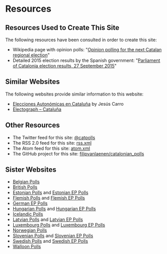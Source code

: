 # Resources

## Resources Used to Create This Site

The following resources have been consulted in order to create this site:

+ Wikipedia page with opinion polls: "[Opinion polling for the next Catalan regional election](https://en.wikipedia.org/wiki/Next_Catalan_regional_election#Opinion_polls)"
+ Detailed 2015 election results by the Spanish government: "[Parliament of Catalonia election results, 27 September 2015](http://www.juntaelectoralcentral.es/cs/jec/documentos/CATALU%C3%91A_2015_Resultados.pdf)"

## Similar Websites

The following websites provide similar information to this website:

+ [Elecciones Autonómicas en Cataluña](http://1datomas.com/cat21D/) by Jesús Carro
+ [Electograph – Cataluña](http://www.electograph.com/search/label/A_Cat)

## Other Resources

+ The Twitter feed for this site: [@catpolls](https://twitter.com/catpolls)
+ The RSS 2.0 feed for this site: [rss.xml](rss.xml)
+ The Atom feed for this site: [atom.xml](atom.xml)
+ The GitHub project for this site: [filipvanlaenen/catalonian_polls](https://github.com/filipvanlaenen/catalonian_polls)

## Sister Websites

+ [Belgian Polls](https://filipvanlaenen.github.io/belgian_polls/)
+ [British Polls](https://filipvanlaenen.github.io/british_polls/)
+ [Estonian Polls](https://filipvanlaenen.github.io/estonian_polls/) and [Estonian EP Polls](https://filipvanlaenen.github.io/estonian_ep_polls/)
+ [Flemish Polls](https://filipvanlaenen.github.io/flemish_polls/) and [Flemish EP Polls](https://filipvanlaenen.github.io/flemish_ep_polls/)
+ [German EP Polls](https://filipvanlaenen.github.io/german_ep_polls/)
+ [Hungarian Polls](https://filipvanlaenen.github.io/hungarian_polls/) and [Hungarian EP Polls](https://filipvanlaenen.github.io/hungarian_ep_polls/)
+ [Icelandic Polls](https://filipvanlaenen.github.io/icelandic_polls/)
+ [Latvian Polls](https://filipvanlaenen.github.io/latvian_polls/) and [Latvian EP Polls](https://filipvanlaenen.github.io/latvian_ep_polls/)
+ [Luxembourg Polls](https://filipvanlaenen.github.io/luxembourg_polls/) and [Luxembourg EP Polls](https://filipvanlaenen.github.io/luxembourg_ep_polls/)
+ [Norwegian Polls](https://filipvanlaenen.github.io/norwegian_polls/)
+ [Slovenian Polls](https://filipvanlaenen.github.io/slovenian_polls/) and [Slovenian EP Polls](https://filipvanlaenen.github.io/slovenian_ep_polls/)
+ [Swedish Polls](https://filipvanlaenen.github.io/swedish_polls/) and [Swedish EP Polls](https://filipvanlaenen.github.io/swedish_ep_polls/)
+ [Walloon Polls](https://filipvanlaenen.github.io/walloon_polls/)

